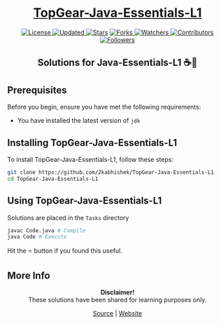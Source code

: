 <div align = "center">

<h1><a href="https://2kabhishek.github.io/TopGear-Java-Essentials-L1">TopGear-Java-Essentials-L1</a></h1>

<a href="https://github.com/2KAbhishek/TopGear-Java-Essentials-L1/blob/master/LICENSE">
<img alt="License" src="https://img.shields.io/github/license/2kabhishek/TopGear-Java-Essentials-L1?style=plastic&color=white&label=License"> </a>

<a href="https://github.com/2KAbhishek/TopGear-Java-Essentials-L1/pulse">
<img alt="Updated" src="https://img.shields.io/github/last-commit/2kabhishek/TopGear-Java-Essentials-L1?style=plastic&color=e30724&label=Updated"> </a>

<a href="https://github.com/2KAbhishek/TopGear-Java-Essentials-L1/stargazers">
<img alt="Stars" src="https://img.shields.io/github/stars/2kabhishek/TopGear-Java-Essentials-L1?style=plastic&color=00d451&label=Stars"></a>

<a href="https://github.com/2KAbhishek/TopGear-Java-Essentials-L1/network/members">
<img alt="Forks" src="https://img.shields.io/github/forks/2kabhishek/TopGear-Java-Essentials-L1?style=plastic&color=1688f0&label=Forks"> </a>

<a href="https://github.com/2KAbhishek/TopGear-Java-Essentials-L1/watchers">
<img alt="Watchers" src="https://img.shields.io/github/watchers/2kabhishek/TopGear-Java-Essentials-L1?style=plastic&color=ff5500&label=Watchers"> </a>

<a href="https://github.com/2KAbhishek/TopGear-Java-Essentials-L1/graphs/contributors">
<img alt="Contributors" src="https://img.shields.io/github/contributors/2kabhishek/TopGear-Java-Essentials-L1?style=plastic&color=f0f&label=Contributors"> </a>

<a href="https://github.com/2KAbhishek?tab=followers">
<img alt="Followers" src="https://img.shields.io/github/followers/2kabhishek?color=222&style=plastic&label=Followers"> </a>

<h2>Solutions for Java-Essentials-L1 ☕🧮</h2>

</div>

## Prerequisites

Before you begin, ensure you have met the following requirements:

- You have installed the latest version of `jdk`

## Installing TopGear-Java-Essentials-L1

To install TopGear-Java-Essentials-L1, follow these steps:

```bash
git clone https://github.com/2kabhishek/TopGear-Java-Essentials-L1
cd TopGear-Java-Essentials-L1
```

## Using TopGear-Java-Essentials-L1

Solutions are placed in the `Tasks` directory

```bash
javac Code.java # Compile
java Code # Execute
```

Hit the :star: button if you found this useful.

## More Info

<div align="center">

<strong>Disclaimer!</strong><br>
These solutions have been shared for learning purposes only. <br>

<a href="https://github.com/2KAbhishek/TopGear-Java-Essentials-L1">Source</a> |
<a href="https://2kabhishek.github.io/TopGear-Java-Essentials-L1">Website</a>

</div>
